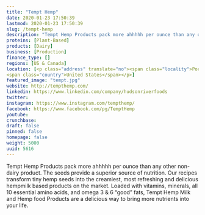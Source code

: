 ```yaml
---
title: "Tempt Hemp"
date: 2020-01-23 17:50:39
lastmod: 2020-01-23 17:50:39
slug: /tempt-hemp
description: "Tempt Hemp Products pack more ahhhhh per ounce than any other non-dairy product. The seeds provide a superior source of nutrition. Our recipes transform tiny hemp seeds into the creamiest, most refreshing and delicious hempmilk based products on the market. Loaded with vitamins, minerals, all 10 essential amino acids, and omega 3 & 6 “good” fats, Tempt Hemp Milk and Hemp food Products are a delicious way to bring more nutrients into your life."
proteins: [Plant-Based]
products: [Dairy]
business: [Production]
finance_type: []
regions: [US & Canada]
location: [<p class="address" translate="no"><span class="locality">Portland</span>, <span class="postal-code">97201</span><br>
<span class="country">United States</span></p>]
featured_image: "tempt.jpg"
website: http://tempthemp.com/
linkedin: https://www.linkedin.com/company/hudsonriverfoods
twitter: 
instagram: https://www.instagram.com/tempthemp/
facebook: https://www.facebook.com/pg/TemptHemp
youtube: 
crunchbase: 
draft: false
pinned: false
homepage: false
weight: 5000
uuid: 5616
---
```

Tempt Hemp Products pack more ahhhhh per ounce than any other non-dairy product. The seeds provide a superior source of nutrition. Our recipes transform tiny hemp seeds into the creamiest, most refreshing and delicious hempmilk based products on the market. Loaded with vitamins, minerals, all 10 essential amino acids, and omega 3 & 6 “good” fats, Tempt Hemp Milk and Hemp food Products are a delicious way to bring more nutrients into your life.
